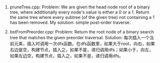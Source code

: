 1. pruneTree.cpp: Problem: We are given the head node root of a binary tree, where additionally every node's value is either a 0 or a 1.
Return the same tree where every subtree (of the given tree) not containing a 1 has been removed.
My solution: simple post-order traverse.

2. bstFromPreorder.cpp:
Problem: Return the root node of a binary search tree that matches the given preorder traversal.
Solution: 每次插入一个当前元素，插入时调用一次dfs函数。在dfs函数里，如果大于root，向右，如果右边是空，构建节点，插入之，如果不是，递归调用dfs；如果小于，向左，如果左边空，构建节点，插入之，如果不是，递归调用dfs。
